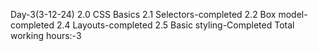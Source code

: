 Day-3(3-12-24)
2.0 CSS Basics
   2.1 Selectors-completed
   2.2 Box model-completed
   2.4 Layouts-completed
   2.5 Basic styling-Completed
Total working hours:-3